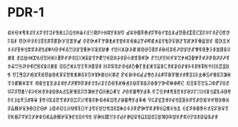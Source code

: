 # PDR-1
ꀂꀘꀺꁘꁸꂓꂰꃏꃤꄂꄜꄸꅓꅪꅿꆙꆹꇜꇺꈖꉈꊏꊰꋒꋯꌋꌬꏢꏾꐚꐳꑌꑟꑳ
ꀃꀙꀻꁙꁹꂔꂱꃐꃥꄃꄝꄹꅔꅫꆀꆚꆺꇝꇻꉉꊐꊱꋓꋰꌌꌭꏣꏿꐛꐴꑍꑠꑴ
ꀄꀚꁚꃦꅬꆻꇞꉊꊲꋔꏤꐀꐜꐵꑎꑡꑵ
ꀆꀜꀽꁜꁻꂖꂳꃨꄅꄟꄻꅖꅮꆂꆜꆽꇠꇽꈘꈱꉌꉞꉰꊒꊴꋖꋲꌎꌯꏦꐂꐞꐷꑐꑣꑷ
ꀇꀝꀾꁝꁼꂗꂴꃩꄆꄠꄼꅯꆃꆝꆾꇡꇾꈙꉍꉟꊓꊵꋗꋳꌏꌰꏧꐃꐟꐸꑑꑤꑸ
ꀈꀞꀿꁞꁽꂘꂵꃑꃪꄇꄡꄽꅗꅰꆞꆿꇢꇿꈚꈲꉎꉠꉱꊀꊔꊶꋘꋴꌐꌱꍆꍤꎗꎮꏉ
ꀊꀠꁁꁠꁿꂚꂷꃓꃬꄉꄣꄿꅙꅲꆅꆠꇁꇤꈁꈜꈴꉐꉢꉳꊂꊖꊸꋚꋶꌒꌳꍈꍣꍽꎖꎭꏈ
ꀋꀡꁂꁡꂀꂛꂸꃔꃭꄊꄤꅀꅚꅳꆆꆡꇂꇥꈂꈝꈵꉑꉣꉴꊃꊗꊹꋛꋷꌓꌴꍉꍤꎗꎮꏉ
ꂹꄥꇃꇦꈞꉒꉤꉵꍨꏨꐄꑹ
ꀍꀣꁄꁣꂝꂻꄌꄧꅂꅵꆈꆣꇅꇨꈄꈠꈷꉔꉦꉷꊅꊙꊻꋹꌕꍋꍧꍿꎰꏋꏪꐆꐡꐺꑓꑦꑻ
ꀎꀤꁅꁤꂞꂼꄨꅃꆉꆤꇆꇩꈅꈡꈸꉕꉸꊆꊚꊼꌖꍌꍨꎱꏌꏫꐇꐢꑔꑼ
ꀏꀥꁆꁥꂁꂟꂽꃮꄍꄩꅄꅛꅶꆊꇇꇪꈆꈢꈹꉖꉧꉹꊛꊽꌗꌵꍐꍬꎃꎵꏐꏬꐈꐣꐻꑕꑧꑽ
ꀑꀧꁈꁧꂃꂡꂿꃖꃰꄏꄫꅆꅝꆌꆦꇉꇬꈈꈤꈻꉘꉩꉻꊈꊝꊿꋝꌙꌷꍏꍫꎂꎙꎴꏏꏮꐊꐥꐽꑗꑩꑿ
ꀒꀨꁉꁨꂄꂢꃀꃗꃱꄐꄬꅇꅞꅸꆍꆧꇊꇭꈉꈥꈼꉙꉪꉼꊉꊞꋀꋞꋻꌚꌸꍐꍬꎃꎚꎵꏐꏯꐋꐦꐾꑘꑪꒀ
ꇮꈊꈦꍔꍰꎇꎞꎹ
ꀔꀪꁪꃂꄒꄮꅉꅠꅺꆏꆩꇌꇰꈌꈨꈾꉛꉬꉾꊋꊠꋂꋠꋽꌜꌺꍓꍯꎆꎝꎸꏒ
ꀫꁫꃳꄓꄯꅊꅡꅻꆐꆪꇍꇱꈍꈩꈿꉜꉭꉿꊌꊡꋃꋡꌝꌻꍔꍰꎇꎞꎹꏓ
ꀬꁊꁬꂅꂣꃃꃘꃴꄔꄰꅋꅢꅼꆑꆫꇎꇲꈎꈪꉀꊢꋄꌞꌼꍘꎋꎢꎽꏗꏰꐌꐧꑙꒁ
ꀮꁌꁮꂇꂥꃅꃚꃶꄖꄲꅍꅤꆓꆭꇐꇴꈐꈬꉂꊤꋆꋣꋿꌠꌾꍗꍲꎊꎡꎼꏖꏲꐎꐩꑀꑛꒃ
ꀯꁍꁯꂈꂦꃆꃛꃷꄗꄳꅎꅥꆔꆮꇑꇵꈑꈭꉃꊥꋇꋤꌀꌡꌿꍘꍳꎋꎢꎽꏗꏳꐏꐪꑁꑜꒄ
ꀱꁏꁱꂊꂨꃈꃝꃹꄙꄵꅐꅧꆖꆰꇓꇷꈓꈯꉅꊧꋉꋦꌂꌣꍚꍵꎍꎤꎿꏙꏵꐑꐬꑃꒆ
